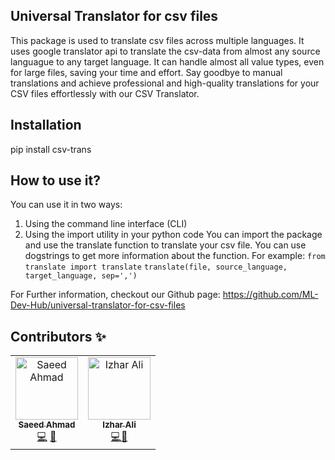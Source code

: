 
## Universal Translator for csv files

This package is used to translate csv files across multiple languages. It uses google translator api to translate the csv-data from almost any source languague to any target language. It can handle almost all value types, even for large files, saving your time and effort. Say goodbye to manual translations and achieve professional and high-quality translations for your CSV files effortlessly with our CSV Translator.


## Installation
pip install csv-trans

## How to use it?
You can use it in two ways:
1. Using the command line interface (CLI) 
2. Using the import utility in your python code
    You can import the package and use the translate function to translate your csv file. You can use dogstrings to get more information about the function.
    For example:
    ```from translate import translate```
    ```translate(file, source_language, target_language, sep=',')```


For Further information, checkout our Github page: 	https://github.com/ML-Dev-Hub/universal-translator-for-csv-files
    
     
## Contributors ✨


<!-- ALL-CONTRIBUTORS-LIST:START - Do not remove or modify this section -->
<!-- prettier-ignore-start -->
<!-- markdownlint-disable -->
<table>
  <tbody>
    <tr>
      <td align="center"><a href="https://github.com/saeedahmadicp"><img src="https://avatars.githubusercontent.com/saeedahmadicp?v=4?s=100" width="100px;" alt="Saeed Ahmad"/><br /><sub><b>Saeed Ahmad</b></sub></a><br /><a href="https://github.com/ML-Dev-Hub/universal-translator-for-csv-files/commits?author=saeedahmadicp" title="Code">💻</a> <a href="https://github.com/ML-Dev-Hub/universal-translator-for-csv-files/commits?author=saeedahmadicp" title="Documentation">📖</a></td>
      <td align="center"><a href="https://github.com/ali-izhar"><img src="https://avatars3.githubusercontent.com/ali-izhar?v=4?s=100" width="100px;" alt="Izhar Ali"/><br /><sub><b>Izhar Ali</b></sub></a><br /><a href="https://github.com/ML-Dev-Hub/universal-translator-for-csv-files/commits?author=ali-izhar" title="Code">💻</a><a href="https://github.com/ML-Dev-Hub/universal-translator-for-csv-files/commits?author=ali-izhar" title="Documentation">📖</a></td></td>
 </tr>
  </tbody>
</table>

<!-- markdownlint-restore -->
<!-- prettier-ignore-end -->

<!-- ALL-CONTRIBUTORS-LIST:END -->
